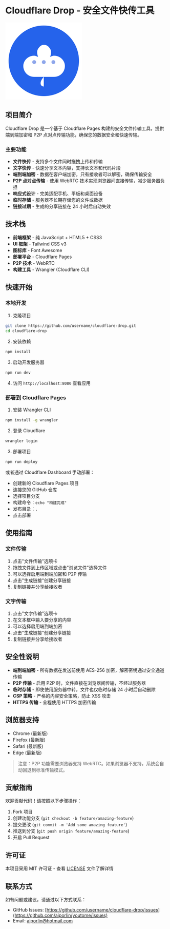 # Cloudflare Drop - 安全文件快传工具

![Cloudflare Drop Logo](src/assets/logo.svg)

## 项目简介

Cloudflare Drop 是一个基于 Cloudflare Pages 构建的安全文件传输工具，提供端到端加密和 P2P 点对点传输功能，确保您的数据安全和快速传输。

### 主要功能

- **文件快传** - 支持多个文件同时拖拽上传和传输
- **文字快传** - 快速分享文本内容，支持长文本和代码片段
- **端到端加密** - 数据在客户端加密，只有接收者可以解密，确保传输安全
- **P2P 点对点传输** - 使用 WebRTC 技术实现浏览器间直接传输，减少服务器负担
- **响应式设计** - 完美适配手机、平板和桌面设备
- **临时存储** - 服务器不长期存储您的文件或数据
- **链接过期** - 生成的分享链接在 24 小时后自动失效

## 技术栈

- **前端框架** - 纯 JavaScript + HTML5 + CSS3
- **UI 框架** - Tailwind CSS v3
- **图标库** - Font Awesome
- **部署平台** - Cloudflare Pages
- **P2P 技术** - WebRTC
- **构建工具** - Wrangler (Cloudflare CLI)

## 快速开始

### 本地开发

1. 克隆项目
```bash
git clone https://github.com/username/cloudflare-drop.git
cd cloudflare-drop
```

2. 安装依赖
```bash
npm install
```

3. 启动开发服务器
```bash
npm run dev
```

4. 访问 `http://localhost:8080` 查看应用

### 部署到 Cloudflare Pages

1. 安装 Wrangler CLI
```bash
npm install -g wrangler
```

2. 登录 Cloudflare
```bash
wrangler login
```

3. 部署项目
```bash
npm run deploy
```

或者通过 Cloudflare Dashboard 手动部署：
- 创建新的 Cloudflare Pages 项目
- 连接您的 GitHub 仓库
- 选择项目分支
- 构建命令：`echo "构建完成"`
- 发布目录：`.`
- 点击部署

## 使用指南

### 文件传输

1. 点击"文件传输"选项卡
2. 拖拽文件到上传区域或点击"浏览文件"选择文件
3. 可以选择启用端到端加密和 P2P 传输
4. 点击"生成链接"创建分享链接
5. 复制链接并分享给接收者

### 文字传输

1. 点击"文字传输"选项卡
2. 在文本框中输入要分享的内容
3. 可以选择启用端到端加密
4. 点击"生成链接"创建分享链接
5. 复制链接并分享给接收者

## 安全性说明

- **端到端加密** - 所有数据在发送前使用 AES-256 加密，解密密钥通过安全通道传输
- **P2P 传输** - 启用 P2P 时，文件直接在浏览器间传输，不经过服务器
- **临时存储** - 即使使用服务器中转，文件也仅临时存储 24 小时后自动删除
- **CSP 策略** - 严格的内容安全策略，防止 XSS 攻击
- **HTTPS 传输** - 全程使用 HTTPS 加密传输

## 浏览器支持

- Chrome (最新版)
- Firefox (最新版)
- Safari (最新版)
- Edge (最新版)

> 注意：P2P 功能需要浏览器支持 WebRTC。如果浏览器不支持，系统会自动回退到标准传输模式。

## 贡献指南

欢迎贡献代码！请按照以下步骤操作：

1. Fork 项目
2. 创建功能分支 (`git checkout -b feature/amazing-feature`)
3. 提交更改 (`git commit -m 'Add some amazing feature'`)
4. 推送到分支 (`git push origin feature/amazing-feature`)
5. 开启 Pull Request

## 许可证

本项目采用 MIT 许可证 - 查看 [LICENSE](LICENSE) 文件了解详情

## 联系方式

如有问题或建议，请通过以下方式联系：

- GitHub Issues: [https://github.com/username/cloudflare-drop/issues](https://github.com/aiporlin/youtome/issues)
- Email: aiporlin@hotmail.com
